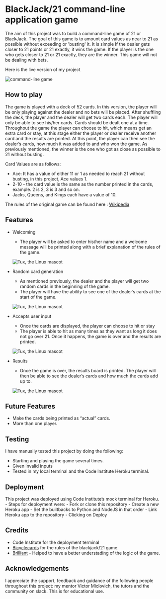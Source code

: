 # BlackJack/21 command-line application game

The aim of this project was to build a command-line game of 21 or BlackJack.  The goal of this game is to amount card values as near to 21 as possible without exceeding or 'busting' it. It is simple If the dealer gets closer to 21 points or 21 exactly, it wins the game. If the player is the one who gets closer to 21 or 21 exactly, they are the winner. This game will not be dealing with bets. 

Here is the live version of my project

 ![command-line game](/assets/images/tux.png)

## How to play

The game is played with a deck of 52 cards. In this version, the player will be only playing against the dealer and no bets will be placed. 
After shuffling the deck, the player and the dealer will get two cards each. The player will only be able to see his/her cards. Cards should be dealt one at a time. Throughout the game the player can choose to hit, which means get an extra card or stay, at this stage either the player or dealer receive another card and the results are printed. At this point, the player can then see the dealer’s cards, how much it was added to and who won the game. As previously mentioned, the winner is the one who got as close as possible to 21 without busting.

Card Values are as follows:
- Ace: It has a value of either 11 or 1 as needed to reach 21 without busting, in this project, Ace values 1. 
- 2-10 -  the card  value is the same as the number printed in the cards, example. 2 is 2, 3 is 3 and so on. 
- Jacks, Queens, and Kings each have a value of 10.

The rules of the original game can be found here : [Wikipedia](https://en.wikipedia.org/wiki/Blackjack) 

## Features

* Welcoming
    * The player will be asked to enter his/her name and a welcome message will be printed along with a brief explanation of the rules of the game.

     ![Tux, the Linux mascot](/assets/images/tux.png) 

* Random card generation
    * As mentioned previously, the dealer and the player will get two random cards in the beginning of the game.
    * The player will have the ability to see one of the dealer’s cards at the start of the game. 

     ![Tux, the Linux mascot](/assets/images/tux.png)

* Accepts user input
    * Once the cards are displayed, the player can choose to hit or stay
    * The player is able to hit as many times as they want as long it does not go over 21. Once it happens, the game is over and the results are printed. 

     ![Tux, the Linux mascot](/assets/images/tux.png)

* Results
    * Once the game is over, the results board is printed. The player will then be able to see the dealer’s cards and how much the cards add up to.

     ![Tux, the Linux mascot](/assets/images/tux.png)

## Future Features

 * Make the cards being printed as “actual” cards.
 * More than one player. 

## Testing

I have manually tested this project by doing the following:

- Starting and playing the game several times. 
- Given invalid inputs
- Tested in my local terminal and the Code Institute Heroku terminal.

## Deployment 

This project was deployed using Code Institute’s mock terminal for Heroku.
    - Steps for deployment were: 
    - Fork or clone this repository
    - Create a new Heroku app
    - Set the builtbacks to Python and NodeJS in that order
    - Link Heroku app to the repository
    - Clicking on Deploy


## Credits

* Code Institute for the deployment terminal
*  [Bicyclecards](https://bicyclecards.com/how-to-play/blackjack/) for the rules of the blackjack/21 game.
*   [Brilliant](https://brilliant.org/wiki/programming-blackjack/) - Helped to have a better understading of the logic of the game.


## Acknowledgements

I appreciate the support, feedback and guidance of the following people throughout this project: my mentor Victor Miclovich, the tutors and the community on slack.
This is for educational use.







